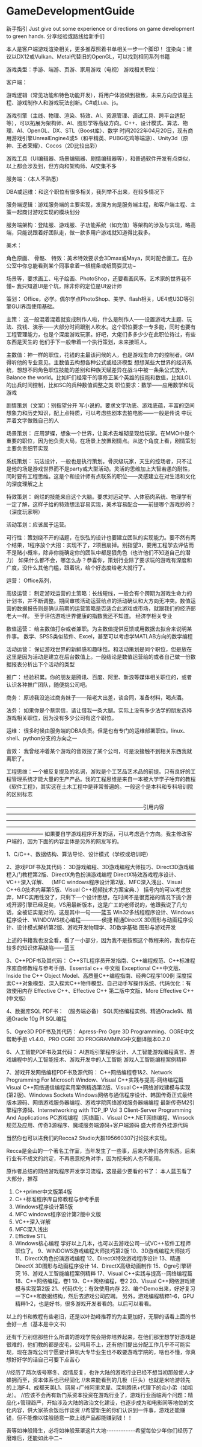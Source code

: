 # GameDevelopmentGuide
新手指引
Just give out some experience or directions on game development to green hands.
分享经验或路线给新手们

本人是客户端游戏渲染相关，更多推荐照着书单相关一步一个脚印！
渲染向：建议以DX12或Vulkan、Metal代替旧的OpenGL，可以找到相同系列书籍

游戏类型：手游、端游、页游、家用游戏（电视）
游戏相关职位：

客户端：

游戏逻辑（常见功能和特色功能开发），将用户体验做到极致，未来方向应该是主程、游戏制作人和游戏玩法创新。C#或Lua、js。

游戏引擎（主线、物理、渲染、特效、AI、资源管理、调试工具、跨平台适配等），可以拓展为架构师、AI、图形学等高级方向。C++、设计模式、算法、物理、AI、OpenGL、DX、STL（Boost库）、数学
时间2022年04月20日，现有商用游戏引擎UnrealEngine4或5（和平精英、PUBG吃鸡等端游）、Unity3d（原神、王者荣耀）、Cocos（2D比较出彩）

游戏工具（UI编辑器、场景编辑器、剧情编辑器等），和普通软件开发有点类似，以上都会涉及到，但方向和架构师、AI交集不多


服务端：（本人不熟悉）

DBA或运维：和这个职位有很多相关，我列举不出来，在较多情况下

服务端逻辑：游戏服务端的主要实现，发展方向是服务端主程，和客户端主程、主策一起商讨游戏实现的模块划分

服务端架构：登陆服、游戏服、子功能系统（如充值）等架构的涉及与实现，略高端，只能说跟着好团队走，做一款多用户游戏就知道得比我多。


美术：

角色原画、
骨骼、
特效：美术特效要求会3Dmax或Maya，同时配合画工。在办公室中你总能看到某个同事拿着一根棍条或纸筒耍武功~

场景等，要求画工、电子绘画、PhotoShop，还要看画风等。艺术家的世界我不懂~
我只知道UI是个坑，除非你的定位是UI设计师



策划：
Office，必学。偶尔学点PhotoShop、美学、flash相关，UE4或U3D等引擎GUI界面使用基础。

主策：
这一般混着混着就变成制作人啦，什么是制作人——设置游戏大主题、玩法、找钱、演示——大部分时间跟别人吹水。这个职位要求一专多能，同时也要有工程管理能力，也是个深度游戏玩家。好吧，大佬们多多少少在此职位待过，有些东西是天生的
他们手下一般带着一个执行策划，未来接班人。

主数值：神一样的职位，花钱的主最该问候的人，也是游戏生命力的控制者。GM得听他的专业意见。主数值去构想各种公式或经济模型
想想某些大世界的经济系统，想想不同角色职位技能的差别和种族天赋差异在战斗中被一条条公式放大，Balance the world。比如IF们经常干的事修正某个英雄的技能和数值，比如LOL的出兵时间控制，比如SC的兵种数值调整之类
职位要求：数学——应用数学和玩游戏

剧情策划（文案）：别指望分开
写小说的。要求文字功底、游戏底蕴，丰富的空间想象力和历史知识，配上点特质，可以考虑些剧本去拍电影——一般是传说 中玩弄着文字做贱自己的人

场景策划：
庄周梦蝶，想象一个世界，让美术去堆砌呈现给玩家。在MMO中是个重要的职位，因为他负责大局，在场景上放置剧情点。从这个角度上看，剧情策划主要负责细节实现

系统策划：
玩法设计，一般也是执行策划。骨灰级玩家，天生的控场者，只不过是他的场是游戏世界而不是party或大型活动。灵活的思维加上大智若愚的耐性，同时要有工程思维。这是个和设计师有点联系的职位——灵感建立在对生活和文化的深度理解之上

特效策划：
绚烂的技能来自这个大脑。要求对运动学、人体筋肉系统、物理学有一定了解，这样子给的特效想法容易实现，美术容易配合——前提哪个游戏抄的？（深度玩家啊）

活动策划：应该属于运营。

可行性：策划绕不开的话题，在恢弘的设计也要建立团队的实现能力。要不然有两个结果，1程序放个大招：实现不了，2项目崩掉。别指望3，要用工程学去评估而不是赌小概率，除非你能确定你的团队中都是狠角色（也许他们不知道自己的潜力）
如果什么都不会，哪怎么办？恭喜你，策划行业除了要求玩的游戏有深度和广度，没什么其他门槛，跟着坑，给个好态度给老大就行了。


运营：
Office系列，

高级运营：
制定游戏运营的主策略：长线短线，一般会有个跨期为游戏生命力的计划书，并不断调整。期间审核活动运营给点的活动确认和大方向无冲突。数值运营的数据报告则是确认前期的运营策略是否适合此游戏或市场，就跟我们的经济部老大一样。
至于评估游戏世界健康的指数我还不知道。
经济学相关专业

数值运营：
给主数值打杂或者兼职。为主数值提供反馈或用数据去拟合来说明某件事。
数学、SPSS类似软件、Excel，甚至可以考虑学MATLAB方向的数学编程

活动运营：
保证游戏世界的新鲜感和趣味性。和活动策划是同个职位，但是放在这里是因为活动是建立在后台数值上。一般结论是数值运营给的或者自己做一份数据报表分析出下个活动的类型

推广：
经验积累。你的朋友是腾讯、百度、阿里、新浪等媒体相关职位的，或者认识各种推广团队，随便挑公司吧。

商务：
原谅我没追过商务妹子——陪老大出差，谈合同，准备材料，喝点酒。

法务：
如果你是个蔡崇信，请让借我一条大腿。实际上没有多少法学的朋友选择游戏相关职位，因为没有多少公司有这个职位。

运维：
很多时候由服务端的DBA负责。但是也有专门的运维部署职位。linux、shell、python分支的方向之一

音效：
我曾经冲着某个游戏的音效投了某个公司，可是没接触不到相关东西我就离职了。


工程思维：一个被反复提及的名词，游戏是个工艺品艺术品的前提。只有良好的工程管理系统才能大量的生产产品。我的工程思维是来自一本被大学学子唾弃的教程《软件工程》，其实这在土木工程中是非常普遍的。一般这个是本科和专科培训院的区别标志

——————————————————————————引用内容———————————————————————————————————————————————————————————————————————————————————————————————————————————————————
如果要自学游戏程序开发的话，可以考虑选个方向。我主修改客户端的，因为下面的内容主体是另外的网友写的。


1、C/C++、数据结构、算法导论、设计模式（学校或培训吧）


2、游戏PDF书及其代码： 
3D游戏编程、3D游戏编程大师技巧、Direct3D游戏编程入门教程第2版、DirectX角色扮演游戏编程 
DirectX特效游戏程序设计、VC++深入详解、
（MFC windows程序设计第2版、MFC深入浅出、Visual C++6.0技术内幕第5版、Visual C++视频技术方案宝典、）
括号内的可以考虑放弃，MFC实用性没了，只剩下一个设计思想，在时间不是很宽裕的情况下挑个游戏开源引擎已经足矣，VS用最新版本，这是广工的老师说的，他跟我说了几句话，全被证实是对的，这是其中一句——蓝玉
Win32多线程程序设计、Windows程序设计、WINDOWS核心编程————侯捷
精通DirectX 3D图形与动画程序设计、设计模式解析第2版、游戏开发物理学、3D数学基础 图形与游戏开发


上述的书籍我也没全看，看了一小部分，因为我不是按照这个教程来的，我也存在较多的知识体系缺陷——蓝玉

3、C++PDF书及其代码：
C++STL程序员开发指南、C++编程规范、C++标准程序库自修教程与参考手册、Essential c++ 中文版 
Exceptional C++中文版、Inside the C++ Object Model、高质量C++编程指南、经典C程序100例 
深度探索C++对象模型、深入探索C++物件模型、自己动手写操作系统、代码优化：有效使用内存 
Effective C++、Effective C++ 第二版中文版、More Effective C++(中文版) 

4、数据库SQL PDF书： （服务端必备）
SQL网络编程实例、精通Oracle9i、精通Oracle 10g Pl SQL编程 

5、Ogre3D PDF书及其代码： 
Apress-Pro Ogre 3D Programming、OGRE中文帮助手册 v1.4.0、PRO OGRE 3D PROGRAMMING中文翻译版本0.2.0 

6、人工智能PDF书及其代码： 
AI游戏引擎程序设计、人工智能游戏编程真言、游戏编程中的人工智能技术、游戏开发中的人工智能 
游戏人工智能编程案例精粹 

7、游戏开发网络编程PDF书及源代码： 
C++网络编程卷1&2、Network Programming For Microsoft Window、Visual C++实践与提高-网络编程篇 
Visual C++网络通信编程实用案例精选第2版、Visual C++网络游戏建模与实现(第2版)、Windows Sockets 
Windows网络与通信程序设计、韩国传奇正式最终版本源码、网络游戏服务器编程、游戏学院网络游戏服务器端编程 
最新传奇M2引擎程序源码、Internetworking with TCP_IP Vol 3 Client-Server Programming And Applications 
PC游戏编程（网络篇）、Visual C++.NET网络编程、Winsock规范及应用、传奇3源程序、魔域服务端源码+客户端源码 
盛大传奇外挂源代码 

当然你也可以进我们的Recca2 Studio大群195660307讨论技术实现。

Recca是金山的一个著名工作室，当年发生了一些事，后来大神们各奔东西。后来行业有不成文的约定，不再恶意挖角对手，因为挖来的人也不能用。



原作者总结的网络游戏程序开发学习流程，这是最少要看的书了： 本人蓝玉看了大部分，推荐
1. C++primer中文版第4版
2. C++标准程序库自修教程与参考手册
3. Windows程序设计第5版
4. MFC windows程序设计第2版中文版
5. VC++深入详解
6. MFC深入浅出
7. Effictive STL
8. Windows核心编程
学好以上几本，也可以去游戏公司一试VC++软件工程师职位了。
9、WINDOWS游戏编程大师技巧第2版 
10、3D游戏编程大师技巧 
11、DirectX角色扮演游戏编程 
12、DirectX特效游戏程序设计 
13、精通DirectX 3D图形与动画程序设计
14、DirectX高级动画制作
15、Ogre引擎研究
16、游戏人工智能编程案例精粹 
17、Visual C++实践与提高--网络编程篇
18、C++网络编程，卷1
19、C++网络编程，卷2
20、Visual C++网络游戏建模与实现第2版
21、代码优化：有效使用内存
22、编个Demo出来，好好复习一下C++和数据结构，然后去游戏公司应聘。 
另外，游戏编程精粹1-6，GPU精粹1-2，也是好书，很多游戏开发者看的。以后可以看看。

以上的书和教程有些老旧，还是以叶劲峰推荐的为主更加好，无聊的话看上面的书会好一点（基本是中文书）

还有千万别信那些什么所谓的游戏学院会把你培养起来，在他们那里想学好游戏是很难的，他们教的都是皮毛，公司用不上，还有他们提出分配工作几乎不可能实现，现在游戏公司宁愿要计算机大专毕业生也不敢要游戏学院的，啥也不懂，你真想好好学的话自己可要下点苦心


//经历了两次版号寒冬、疫情反复，也许大陆的游戏行业已经不想当初那般使人才蜂拥而至，资本体系也已经固化
//未来能看到的几极（巨头）也就是米哈游领先的上海F4、成都天美L1、网易+广州阿里灵犀、深圳腾讯+代理下的众小弟（如祖龙）。
//应该不会再有新门系资本投资在游戏行业了，游戏行业面临两个问题：精品化+管理趋严，开始涉及大陆的政治文化建设，也逐步成为和电影同等地位的文化内容，供大家茶余饭后作谈资
//希望新生的你们认识到一件事，游戏还能赚钱，但不能像以往般随意一款上线产品都能赚到钱！！

吾等如神般降生，必将如神般笼罩这片大地------------希望每位少年你们经历了磨难后，还能如此中二~
